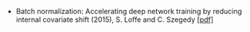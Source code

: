 
- Batch normalization: Accelerating deep network training by reducing internal covariate shift (2015), S. Loffe and C. Szegedy [[pdf]](https://arxiv.org/abs/1502.03167)

